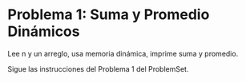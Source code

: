 # Problema 1: Suma y Promedio Dinámicos

Lee n y un arreglo, usa memoria dinámica, imprime suma y promedio.

Sigue las instrucciones del Problema 1 del ProblemSet.
